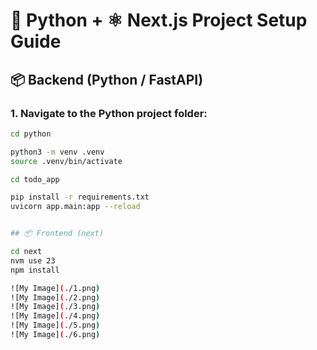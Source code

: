 

# 🐍 Python + ⚛️ Next.js Project Setup Guide

## 📦 Backend (Python / FastAPI)

### 1. Navigate to the Python project folder:
```bash
cd python

python3 -m venv .venv
source .venv/bin/activate

cd todo_app

pip install -r requirements.txt
uvicorn app.main:app --reload


## 📦 Frontend (next)

cd next
nvm use 23
npm install

![My Image](./1.png)
![My Image](./2.png)
![My Image](./3.png)
![My Image](./4.png)
![My Image](./5.png)
![My Image](./6.png)


